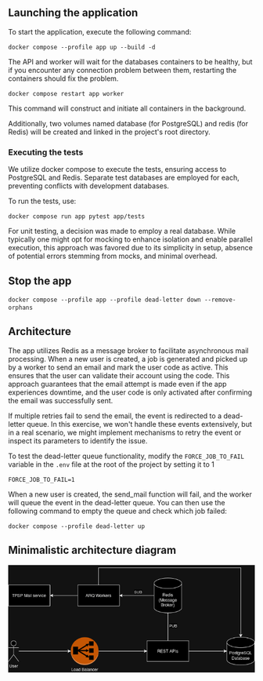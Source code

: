 ## Launching the application
To start the application, execute the following command:

```
docker compose --profile app up --build -d
```

The API and worker will wait for the databases containers to be healthy, but if you encounter any connection problem between them,
restarting the containers should fix the problem.
```
docker compose restart app worker
```

This command will construct and initiate all containers in the background.

Additionally, two volumes named database (for PostgreSQL) and redis (for Redis) will be created and linked in 
the project's root directory.

### Executing the tests
We utilize docker compose to execute the tests, ensuring access to PostgreSQL and Redis. Separate test databases 
are employed for each, preventing conflicts with development databases.

To run the tests, use:

```
docker compose run app pytest app/tests
```

For unit testing, a decision was made to employ a real database. While typically one might opt for mocking to enhance 
isolation and enable parallel execution, this approach was favored due to its simplicity in setup, absence of potential
errors stemming from mocks, and minimal overhead.

## Stop the app
```
docker compose --profile app --profile dead-letter down --remove-orphans
```

## Architecture
The app utilizes Redis as a message broker to facilitate asynchronous mail processing. When a new user is created, 
a job is generated and picked up by a worker to send an email and mark the user code as active. This ensures that the 
user can validate their account using the code. This approach guarantees that the email attempt is made even if the app 
experiences downtime, and the user code is only activated after confirming the email was successfully sent.

If multiple retries fail to send the email, the event is redirected to a dead-letter queue. In this exercise, we won't handle these events extensively, but in a real scenario, we might implement mechanisms to retry the event or inspect its parameters to identify the issue.

To test the dead-letter queue functionality, modify the `FORCE_JOB_TO_FAIL` variable in the `.env` file at the root of the project by setting it to 1
```
FORCE_JOB_TO_FAIL=1
```

When a new user is created, the send_mail function will fail, and the worker will queue the event in the dead-letter 
queue. You can then use the following command to empty the queue and check which job failed:
```
docker compose --profile dead-letter up
```

## Minimalistic architecture diagram
![alt text](./arch.png)

